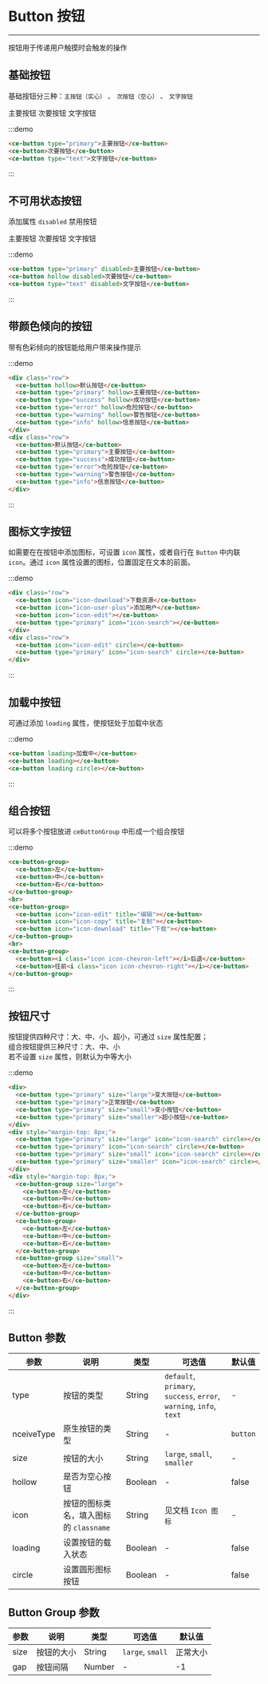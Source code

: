 # Button 按钮

----

按钮用于传递用户触摸时会触发的操作

## 基础按钮

基础按钮分三种：`主按钮（实心）` 、 `次按钮（空心）` 、 `文字按钮`

<div class="button-demo">
  <ce-button-zh type="primary">主要按钮</ce-button-zh>
  <ce-button-zh>次要按钮</ce-button-zh>
  <ce-button-zh type="text">文字按钮</ce-button-zh>
</div>

:::demo
```html
<ce-button type="primary">主要按钮</ce-button>
<ce-button>次要按钮</ce-button>
<ce-button type="text">文字按钮</ce-button>
```
:::

## 不可用状态按钮

添加属性 `disabled` 禁用按钮

<div class="button-demo">
  <ce-button-zh type="primary" disabled>主要按钮</ce-button-zh>
  <ce-button-zh disabled>次要按钮</ce-button-zh>
  <ce-button-zh type="text" disabled>文字按钮</ce-button-zh>
</div>

:::demo
```html
<ce-button type="primary" disabled>主要按钮</ce-button>
<ce-button hollow disabled>次要按钮</ce-button>
<ce-button type="text" disabled>文字按钮</ce-button>
```
:::

## 带颜色倾向的按钮

带有色彩倾向的按钮能给用户带来操作提示

:::demo
```html
<div class="row">
  <ce-button hollow>默认按钮</ce-button>
  <ce-button type="primary" hollow>主要按钮</ce-button>
  <ce-button type="success" hollow>成功按钮</ce-button>
  <ce-button type="error" hollow>危险按钮</ce-button>
  <ce-button type="warning" hollow>警告按钮</ce-button>
  <ce-button type="info" hollow>信息按钮</ce-button>
</div>
<div class="row">
  <ce-button>默认按钮</ce-button>
  <ce-button type="primary">主要按钮</ce-button>
  <ce-button type="success">成功按钮</ce-button>
  <ce-button type="error">危险按钮</ce-button>
  <ce-button type="warning">警告按钮</ce-button>
  <ce-button type="info">信息按钮</ce-button>
</div>
```
:::

## 图标文字按钮

如需要在在按钮中添加图标，可设置 `icon` 属性，或者自行在 `Button` 中内联 `icon`。通过 `icon` 属性设置的图标，位置固定在文本的前面。

:::demo
```html
<div class="row">
  <ce-button icon="icon-download">下载资源</ce-button>
  <ce-button icon="icon-user-plus">添加用户</ce-button>
  <ce-button icon="icon-edit"></ce-button>
  <ce-button type="primary" icon="icon-search"></ce-button>
</div>
<div class="row">
  <ce-button icon="icon-edit" circle></ce-button>
  <ce-button type="primary" icon="icon-search" circle></ce-button>
</div>
```
:::

## 加载中按钮

可通过添加 `loading` 属性，使按钮处于加载中状态

:::demo
```html
<ce-button loading>加载中</ce-button>
<ce-button loading></ce-button>
<ce-button loading circle></ce-button>
```
:::

## 组合按钮

可以将多个按钮放进 `ceButtonGroup` 中形成一个组合按钮

:::demo
```html
<ce-button-group>
  <ce-button>左</ce-button>
  <ce-button>中</ce-button>
  <ce-button>右</ce-button>
</ce-button-group>
<br>
<ce-button-group>
  <ce-button icon="icon-edit" title="编辑"></ce-button>
  <ce-button icon="icon-copy" title="复制"></ce-button>
  <ce-button icon="icon-download" title="下载"></ce-button>
</ce-button-group>
<br>
<ce-button-group>
  <ce-button><i class="icon icon-chevron-left"></i>后退</ce-button>
  <ce-button>往前<i class="icon icon-chevron-right"></i></ce-button>
</ce-button-group>
```
:::

## 按钮尺寸

按钮提供四种尺寸：大、中、小、超小，可通过 `size` 属性配置；<br>
组合按钮提供三种尺寸：大、中、小<br>
若不设置 `size` 属性，则默认为中等大小

:::demo
```html
<div>
  <ce-button type="primary" size="large">变大按钮</ce-button>
  <ce-button type="primary">正常按钮</ce-button>
  <ce-button type="primary" size="small">变小按钮</ce-button>
  <ce-button type="primary" size="smaller">超小按钮</ce-button>
</div>
<div style="margin-top: 8px;">
  <ce-button type="primary" size="large" icon="icon-search" circle></ce-button>
  <ce-button type="primary" icon="icon-search" circle></ce-button>
  <ce-button type="primary" size="small" icon="icon-search" circle></ce-button>
  <ce-button type="primary" size="smaller" icon="icon-search" circle></ce-button>
</div>
<div style="margin-top: 8px;">
  <ce-button-group size="large">
    <ce-button>左</ce-button>
    <ce-button>中</ce-button>
    <ce-button>右</ce-button>
  </ce-button-group>
  <ce-button-group>
    <ce-button>左</ce-button>
    <ce-button>中</ce-button>
    <ce-button>右</ce-button>
  </ce-button-group>
  <ce-button-group size="small">
    <ce-button>左</ce-button>
    <ce-button>中</ce-button>
    <ce-button>右</ce-button>
  </ce-button-group>
</div>
```
:::

## Button 参数

| 参数      | 说明          | 类型      | 可选值                           | 默认值  |
|---------- |-------------- |---------- |--------------------------------  |-------- |
| type | 按钮的类型 | String | `default`, `primary`, `success`, `error`, `warning`, `info`, `text` | - |
| nceiveType | 原生按钮的类型 | String | - | `button` |
| size | 按钮的大小 | String | `large`, `small`, `smaller` | - |
| hollow | 是否为空心按钮 | Boolean | - | false |
| icon | 按钮的图标类名，填入图标的 `classname` | String | 见文档 `Icon 图标` | - |
| loading | 设置按钮的载入状态 | Boolean | - | false |
| circle | 设置圆形图标按钮 | Boolean | - | false |

## Button Group 参数

| 参数      | 说明          | 类型      | 可选值                           | 默认值  |
|---------- |-------------- |---------- |--------------------------------  |-------- |
| size | 按钮的大小 | String | `large`, `small` | 正常大小 |
| gap | 按钮间隔 | Number | - | -1 |

<style lang="stylus" scoped>
  .row 
    .ce-btn + .ce-btn 
      margin-left: 8px;

    & + .row 
      margin-top: 8px;
    
    .ce-btn-group .ce-btn 
      margin-left: 0;
  
  .ce-btn-group 
    margin-left: 8px;
    margin-top: 16px;
</style>
